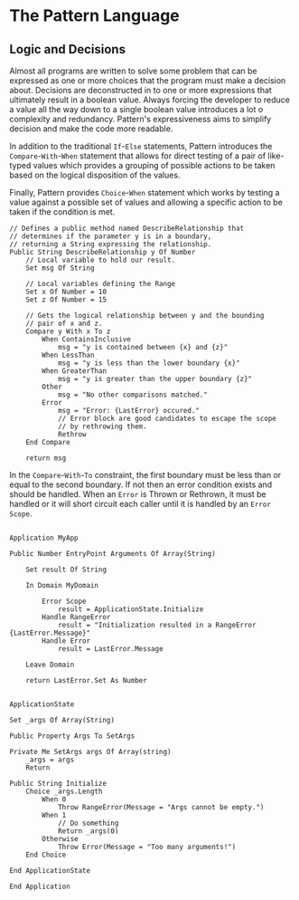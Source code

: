 # The Pattern Language

## Logic and Decisions

Almost all programs are written to solve some problem that can be expressed as one or more choices that the program must make a decision about.  Decisions are deconstructed in to one or more expressions that ultimately result in a boolean value.  Always forcing the developer to reduce a value all the way down to a single boolean value introduces a lot o complexity and redundancy.  Pattern's expressiveness aims to simplify decision and make the code more readable.

In addition to the traditional `If`-`Else` statements, Pattern introduces the `Compare`-`With`-`When` statement that allows for direct testing of a pair of like-typed values which provides a grouping of possible actions to be taken based on the logical disposition of the values.

Finally, Pattern provides `Choice`-`When` statement which works by testing a value against a possible set of values and allowing a specific action to be taken if the condition is met.

```pattern
// Defines a public method named DescribeRelationship that
// determines if the parameter y is in a boundary,
// returning a String expressing the relationship.
Public String DescribeRelationship y Of Number
    // Local variable to hold our result.
    Set msg Of String

    // Local variables defining the Range
    Set x Of Number = 10
    Set z Of Number = 15

    // Gets the logical relationship between y and the bounding
    // pair of x and z.
    Compare y With x To z
        When ContainsInclusive
            msg = "y is contained between {x} and {z}"
        When LessThan
            msg = "y is less than the lower boundary {x}"
        When GreaterThan
            msg = "y is greater than the upper boundary {z}"
        Other
            msg = "No other comparisons matched."
        Error
            msg = "Error: {LastError} occured."
            // Error block are good candidates to escape the scope
            // by rethrowing them.
            Rethrow
    End Compare

    return msg
```

In the `Compare`-`With`-`To` constraint, the first boundary must be less than or equal to the second boundary.  If not then an error condition exists and should be handled.  When an `Error` is Thrown or Rethrown, it must be handled or it will short circuit each caller until it is handled by an `Error Scope`.

```pattern

Application MyApp

Public Number EntryPoint Arguments Of Array(String)

    Set result Of String

    In Domain MyDomain

        Error Scope
            result = ApplicationState.Initialize
        Handle RangeError
            result = "Initialization resulted in a RangeError {LastError.Message}"
        Handle Error
            result = LastError.Message

    Leave Domain

    return LastError.Set As Number


ApplicationState

Set _args Of Array(String)

Public Property Args To SetArgs

Private Me SetArgs args Of Array(string)
    _args = args
    Return

Public String Initialize
    Choice _args.Length
        When 0
            Throw RangeError(Message = "Args cannot be empty.")
        When 1
            // Do something
            Return _args(0)
        Otherwise
            Throw Error(Message = "Too many arguments!")
    End Choice

End ApplicationState

End Application